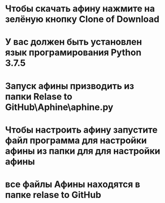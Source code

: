 # Чтобы скачать афину нажмите на зелёную кнопку Clone of Download
# У вас должен быть установлен язык програмирования Python 3.7.5
# Запуск афины призводить из папки Relase to GitHub\Aphine\aphine.py
# Чтобы настроить афину запустите файл программа для настройки афины из папки для для настройки афины 
# все файлы Афины находятся в папке relase to GitHub 
